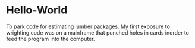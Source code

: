 # Hello-World
To park code for estimating lumber packages.
My first exposure to wrighting code was on a mainframe that punched holes in cards inorder to feed the program into the computer.
